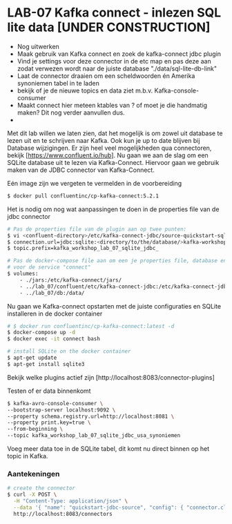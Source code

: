# LAB-07 Kafka connect - inlezen SQL lite data [UNDER CONSTRUCTION]

-   Nog uitwerken
-   Maak gebruik van Kafka connect en zoek de kafka-connect jdbc plugin
-   Vind je settings voor deze connector in de etc map en pas deze aan zodat verwezen wordt naar de juiste database "./data/sql-lite-db-link"
-   Laat de connector draaien om een scheldwoorden én Amerika synoniemen tabel in te laden
-   bekijk of je de nieuwe topics en data ziet m.b.v. Kafka-console-consumer 
-   Maakt connect hier meteen ktables van ? of moet je die handmatig maken? Dit nog verder aanvullen dus.
-   

Met dit lab willen we laten zien, dat het mogelijk is om zowel uit database te lezen uit en te schrijven naar Kafka. Ook kun je up to date blijven bij Database wijzigingen. Er zijn heel veel mogelijkheden qua connectoren, bekijk [https://www.confluent.io/hub]. Nu gaan we aan de slag om een SQLite database uit te lezen via Kafka-Connect. Hiervoor gaan we gebruik maken van de JDBC connector van Kafka-Connect.

Eén image zijn we vergeten te vermelden in de voorbereiding
```sh
$ docker pull confluentinc/cp-kafka-connect:5.2.1
```

Het is nodig om nog wat aanpassingen te doen in de properties file van de jdbc connector
```sh
# Pas de properties file van de plugin aan op twee punten:
$ vi <confluent-directory>/etc/kafka-connect-jdbc/source-quickstart-sqlite.properties
$ connection.url=jdbc:sqlite:<directory/to/the/database/>kafka-workshop-lab_07.db
$ topic.prefix=kafka_workshop_lab_07_sqlite_jdbc_

# Pas de docker-compose file aan om een je properties file, database en je plugin locatie te mounten:
# voor de service "connect"
$ volumes:
    - ./jars:/etc/kafka-connect/jars/
    - ../lab_07/confluent/etc/kafka-connect-jdbc:/etc/kafka-connect-jdbc/
    - ../lab_07/db:/data/
```

Nu gaan we Kafka-connect opstarten met de juiste configuraties en SQLite installeren in de docker container
```sh
# $ docker run confluentinc/cp-kafka-connect:latest -d 
$ docker-compose up -d
$ docker exec -it connect bash

# install SQLite on the docker container
$ apt-get update
$ apt-get install sqlite3
```

Bekijk welke plugins actief zijn [http://localhost:8083/connector-plugins]



Testen of er data binnenkomt
```sh
$ kafka-avro-console-consumer \
--bootstrap-server localhost:9092 \
--property schema.registry.url=http://localhost:8081 \
--property print.key=true \
--from-beginning \
--topic kafka_workshop_lab_07_sqlite_jdbc_usa_synoniemen
```


Voeg meer data toe in de SQLite tabel, dit komt nu direct binnen op het topic in Kafka.




### Aantekeningen

```sh
# create the connector
$ curl -X POST \
  -H "Content-Type: application/json" \
  --data '{ "name": "quickstart-jdbc-source", "config": { "connector.class": "io.confluent.connect.jdbc.JdbcSourceConnector", "tasks.max": 1, "connection.url": "jdbc:sqlite:<directory/to/the/database/>kafka-workshop-lab_07.db", "mode": "incrementing", "incrementing.column.name": "id", "timestamp.column.name": "modified", "topic.prefix": "kafka_workshop_lab_07_sqlite_jdbc_", "poll.interval.ms": 1000 } }' \
  http://localhost:8083/connectors

````
